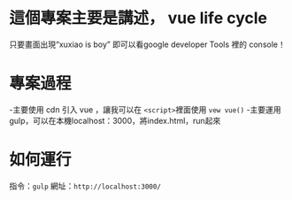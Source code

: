 # 這個專案主要是講述， vue life cycle
只要畫面出現“xuxiao is boy”
即可以看google developer Tools 裡的 console！

# 專案過程
-主要使用 cdn 引入 vue ，讓我可以在 `<script>`裡面使用 `vew vue()`
-主要運用gulp，可以在本機localhost：3000，將index.html，run起來

# 如何運行
指令：`gulp`
網址：`http://localhost:3000/`

